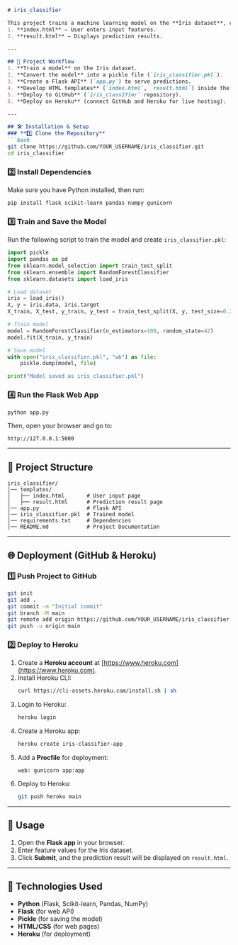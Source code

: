 ```markdown
# iris_classifier

This project trains a machine learning model on the **Iris dataset**, converts it into a **pickle file**, and deploys a **Flask web application** that allows users to input data and get predictions. The app consists of two webpages:  
1. **index.html** – User enters input features.  
2. **result.html** – Displays prediction results.

---

## 🚀 Project Workflow  
1. **Train a model** on the Iris dataset.  
2. **Convert the model** into a pickle file (`iris_classifier.pkl`).  
3. **Create a Flask API** (`app.py`) to serve predictions.  
4. **Develop HTML templates** (`index.html`, `result.html`) inside the `templates/` folder.  
5. **Deploy to GitHub** (`iris_classifier` repository).  
6. **Deploy on Heroku** (connect GitHub and Heroku for live hosting).  

---

## 🛠️ Installation & Setup  
### **1️⃣ Clone the Repository**  
```bash
git clone https://github.com/YOUR_USERNAME/iris_classifier.git
cd iris_classifier
```

### **2️⃣ Install Dependencies**  
Make sure you have Python installed, then run:  
```bash
pip install flask scikit-learn pandas numpy gunicorn
```

### **3️⃣ Train and Save the Model**  
Run the following script to train the model and create `iris_classifier.pkl`:  
```python
import pickle
import pandas as pd
from sklearn.model_selection import train_test_split
from sklearn.ensemble import RandomForestClassifier
from sklearn.datasets import load_iris

# Load dataset
iris = load_iris()
X, y = iris.data, iris.target
X_train, X_test, y_train, y_test = train_test_split(X, y, test_size=0.2, random_state=42)

# Train model
model = RandomForestClassifier(n_estimators=100, random_state=42)
model.fit(X_train, y_train)

# Save model
with open("iris_classifier.pkl", "wb") as file:
    pickle.dump(model, file)

print("Model saved as iris_classifier.pkl")
```

### **4️⃣ Run the Flask Web App**  
```bash
python app.py
```
Then, open your browser and go to:  
```
http://127.0.0.1:5000
```

---

## 📁 Project Structure  
```
iris_classifier/
│── templates/
│   ├── index.html       # User input page
│   ├── result.html      # Prediction result page
│── app.py               # Flask API
│── iris_classifier.pkl  # Trained model
│── requirements.txt     # Dependencies
│── README.md            # Project Documentation
```

---

## 🌐 Deployment (GitHub & Heroku)  
### **1️⃣ Push Project to GitHub**
```bash
git init
git add .
git commit -m "Initial commit"
git branch -M main
git remote add origin https://github.com/YOUR_USERNAME/iris_classifier.git
git push -u origin main
```

### **2️⃣ Deploy to Heroku**
1. Create a **Heroku account** at [https://www.heroku.com](https://www.heroku.com).  
2. Install Heroku CLI:  
   ```bash
   curl https://cli-assets.heroku.com/install.sh | sh
   ```
3. Login to Heroku:  
   ```bash
   heroku login
   ```
4. Create a Heroku app:  
   ```bash
   heroku create iris-classifier-app
   ```
5. Add a **Procfile** for deployment:  
   ```
   web: gunicorn app:app
   ```
6. Deploy to Heroku:  
   ```bash
   git push heroku main
   ```

---

## 🎯 Usage  
1. Open the **Flask app** in your browser.  
2. Enter feature values for the Iris dataset.  
3. Click **Submit**, and the prediction result will be displayed on `result.html`.  

---

## 📌 Technologies Used  
- **Python** (Flask, Scikit-learn, Pandas, NumPy)  
- **Flask** (for web API)  
- **Pickle** (for saving the model)  
- **HTML/CSS** (for web pages)  
- **Heroku** (for deployment)  
